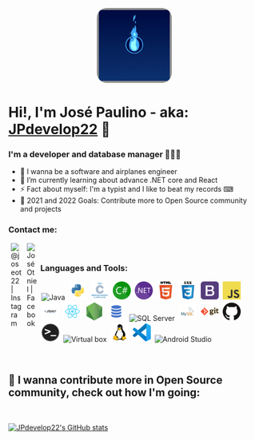 <p align="center">
    <img alt="JP9022 fire gif" style="border-radius: 20px;" src="./Res/Media/Logos/JP9022 logotipo con fuego.gif" width="150" height="150"/>
</p>

# Hi!, I'm José Paulino - aka: [JPdevelop22][githubprofile] 👋

### I'm a developer and database manager 👨‍💻🚀

- 🧠 I wanna be a software and airplanes engineer 
- 🌱 I’m currently learning about advance .NET core and React
- ⚡ Fact about myself: I'm a typist and I like to beat my records ⌨
- 🥅 2021 and 2022 Goals: Contribute more to Open Source community and projects

### Contact me:

[<img align="left" style="margin: 0px 5px;" alt="@joseot22 | Instagram" width="22px" src="https://cdn.jsdelivr.net/npm/simple-icons@v3/icons/instagram.svg" />][instagram]
[<img align="left" style="margin: 0px 5px;" alt="José Otniel | Facebook" width="22px" src="https://cdn.jsdelivr.net/npm/simple-icons@3.13.0/icons/facebook.svg" />][facebook]

<br />

### Languages and Tools:
<p align="left">
    <img title="Java" alt="Java" style="margin: 1px 2px;" width="36px" src="https://cdn.jsdelivr.net/npm/simple-icons@3.13.0/icons/java.svg" />
    <img title="Python" alt="Python" style="margin: 1px 2px;" width="36px" src="https://raw.githubusercontent.com/github/explore/80688e429a7d4ef2fca1e82350fe8e3517d3494d/topics/python/python.png" />
    <img title="C" alt="C" style="margin: 1px 2px;" width="36px" src="https://raw.githubusercontent.com/github/explore/80688e429a7d4ef2fca1e82350fe8e3517d3494d/topics/c/c.png" />
    <img title="C#" alt="C#" style="margin: 1px 2px;" width="36px" src="https://raw.githubusercontent.com/github/explore/80688e429a7d4ef2fca1e82350fe8e3517d3494d/topics/csharp/csharp.png" />
    <img title=".NET" alt=".NET" style="margin: 1px 2px;" width="36px" src="https://raw.githubusercontent.com/github/explore/80688e429a7d4ef2fca1e82350fe8e3517d3494d/topics/dotnet/dotnet.png" />
    <img title="HTML5" alt="HTML5" style="margin: 1px 2px;" width="36px" src="https://raw.githubusercontent.com/github/explore/80688e429a7d4ef2fca1e82350fe8e3517d3494d/topics/html/html.png" />
    <img title="CSS3" alt="CSS3" style="margin: 1px 2px;" width="36px" src="https://raw.githubusercontent.com/github/explore/80688e429a7d4ef2fca1e82350fe8e3517d3494d/topics/css/css.png" />
    <img title="Bootstrap" alt="Bootstrap" style="margin: 1px 2px;" width="36px" src="https://raw.githubusercontent.com/github/explore/80688e429a7d4ef2fca1e82350fe8e3517d3494d/topics/bootstrap/bootstrap.png" />
    <img title="JavaScript" alt="JavaScript" style="margin: 1px 2px;" width="36px" src="https://raw.githubusercontent.com/github/explore/80688e429a7d4ef2fca1e82350fe8e3517d3494d/topics/javascript/javascript.png" />
    <img title="JQuery" alt="JQuery" style="margin: 1px 2px;" width="36px" src="https://raw.githubusercontent.com/github/explore/80688e429a7d4ef2fca1e82350fe8e3517d3494d/topics/jquery/jquery.png" />
    <img title="React" alt="React" style="margin: 1px 2px;" width="36px" src="https://raw.githubusercontent.com/github/explore/80688e429a7d4ef2fca1e82350fe8e3517d3494d/topics/react/react.png" />
    <img title="NodeJs" alt="NodeJs" style="margin: 1px 2px;" width="36px" src="https://raw.githubusercontent.com/github/explore/80688e429a7d4ef2fca1e82350fe8e3517d3494d/topics/nodejs/nodejs.png" />
    <img title="SQL" alt="SQL" style="margin: 1px 2px;" width="36px" src="https://raw.githubusercontent.com/github/explore/80688e429a7d4ef2fca1e82350fe8e3517d3494d/topics/sql/sql.png" />
    <img title="SQL Server" alt="SQL Server" style="margin: 1px 2px;" width="36px" src="https://cdn.jsdelivr.net/npm/simple-icons@3.13.0/icons/microsoftsqlserver.svg" />
    <img title="MySQL"  alt="MySQL" style="margin: 1px 2px;" width="36px" src="https://raw.githubusercontent.com/github/explore/80688e429a7d4ef2fca1e82350fe8e3517d3494d/topics/mysql/mysql.png" />
    <img title="Git" alt="Git" style="margin: 1px 2px;" width="36px" src="https://raw.githubusercontent.com/github/explore/80688e429a7d4ef2fca1e82350fe8e3517d3494d/topics/git/git.png" />
    <img title="GitHub" alt="GitHub" style="margin: 1px 2px;" width="36px" src="https://raw.githubusercontent.com/github/explore/78df643247d429f6cc873026c0622819ad797942/topics/github/github.png" />
    <img title="Terminal" alt="Terminal" style="margin: 1px 2px;" width="36px" src="https://raw.githubusercontent.com/github/explore/80688e429a7d4ef2fca1e82350fe8e3517d3494d/topics/terminal/terminal.png" />
    <img title="Virtual box" alt="Virtual box" style="margin: 1px 2px;" width="36px" src="https://cdn.jsdelivr.net/npm/simple-icons@3.13.0/icons/virtualbox.svg" />
    <img title="Linux" alt="Linux" style="margin: 1px 2px;" width="36px" src="https://raw.githubusercontent.com/github/explore/80688e429a7d4ef2fca1e82350fe8e3517d3494d/topics/linux/linux.png" />
    <img title="Visual Studio Code" alt="Visual Studio Code" style="margin: 1px 2px;" width="36px" src="https://raw.githubusercontent.com/github/explore/80688e429a7d4ef2fca1e82350fe8e3517d3494d/topics/visual-studio-code/visual-studio-code.png" />
    <img title="Android Studio" alt="Android Studio" style="margin: 1px 2px;" width="36px" src="https://cdn.jsdelivr.net/npm/simple-icons@3.13.0/icons/androidstudio.svg" />
</p>

<br />

## 🌟 I wanna contribute more in Open Source community, check out how I'm going:  

<br />

<!-- Thanks to GitHub Readme Stats (https://github.com/anuraghazra/github-readme-stats) I can show my stats with this widget: -->
[![JPdevelop22's GitHub stats](https://github-readme-stats.vercel.app/api?username=JPdevelop22)](https://github.com/anuraghazra/github-readme-stats)


<!-- Link vars -->
[githubprofile]: https://github.com/JPdevelop22
[instagram]: https://www.instagram.com/joseot22
[facebook]: https://www.facebook.com/jose.otniel
